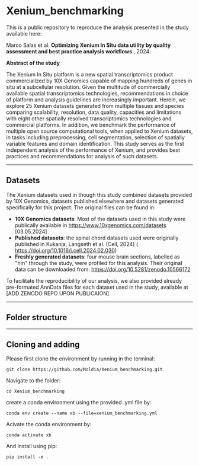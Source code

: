 # Xenium_benchmarking

This is a public repository to reproduce the analysis presented in the study available here:

Marco Salas et al. **Optimizing Xenium In Situ data utility by quality assessment and best practice analysis workflows** , 2024.

**Abstract of the study**

The Xenium In Situ platform is a new spatial transcriptomics product commercialized by 10X Genomics capable of mapping hundreds of genes in situ at a subcellular resolution. Given the multitude of commercially available spatial transcriptomics technologies, recommendations in choice of platform and analysis guidelines are increasingly important. Herein, we explore 25 Xenium datasets generated from multiple tissues and species comparing scalability, resolution, data quality, capacities and limitations with eight other spatially resolved transcriptomics technologies and commercial platforms. In addition, we benchmark the performance of multiple open source computational tools, when applied to Xenium datasets, in tasks including preprocessing, cell segmentation, selection of spatially variable features and domain identification. This study serves as the first independent analysis of the performance of Xenium, and provides best practices and recommendations for analysis of such datasets.

***

## Datasets
The Xenium datasets used in though this study combined datasets provided by 10X Genomics, datasets published elsewhere and datasets generated specifically for this project. The original files can be found in:
- **10X Genomics datasets**: Most of the datasets used in this study were publically available in https://www.10xgenomics.com/datasets [03.05.2024]
- **Published datasets**: the spinal chord datasets used were originally published in Kukanja, Langseth et al. (Cell, 2024) (  https://doi.org/10.1016/j.cell.2024.02.030)
- **Freshly generated datasets**: four mouse brain sections, labelled as "hm" through the study, were profiled for this analysis. Their original data can be downloaded from: https://doi.org/10.5281/zenodo.10566172
 
To facilitate the reproducibility of our analysis, we also provided already pre-formated AnnData files for each dataset used in the study, available at [ADD ZENODO REPO UPON PUBLICAION]

***

## Folder structure


***

## Cloning and adding
Please first clone the environment by running in the terminal:

```git clone https://github.com/Moldia/Xenium_benchmarking.git```

Navigate to the folder:

```cd Xenium_benchmarking```

create a conda environment using the provided .yml file by: 

```conda env create --name xb --file=xenium_benchmarking.yml```

Acivate the conda environment by: 

```conda activate xb```

And install using pip:

```pip install -e . ```

